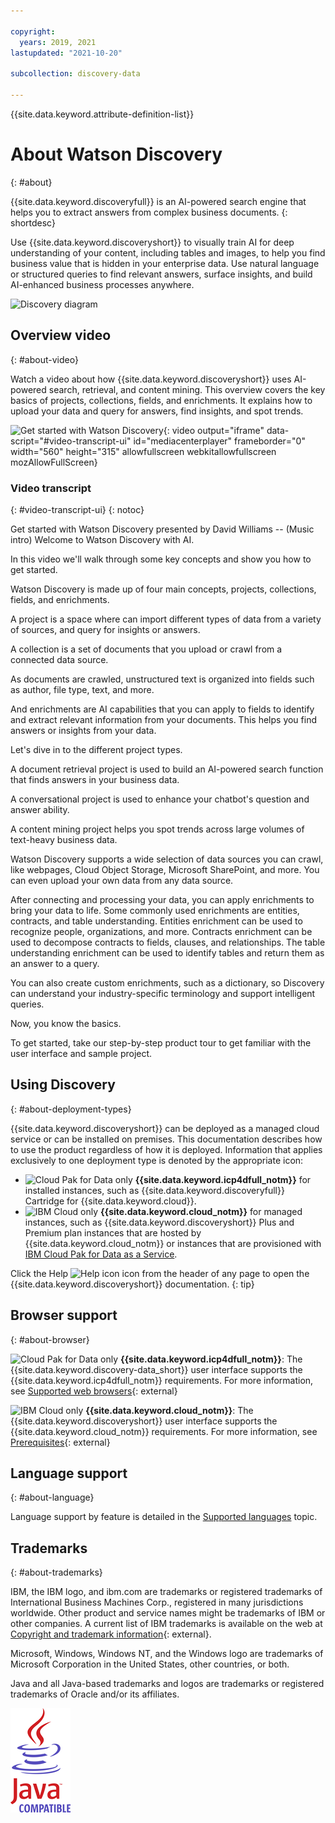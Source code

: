 ```yaml
---

copyright:
  years: 2019, 2021
lastupdated: "2021-10-20"

subcollection: discovery-data

---
```


{{site.data.keyword.attribute-definition-list}}

# About Watson Discovery
{: #about}

{{site.data.keyword.discoveryfull}} is an AI-powered search engine that helps you to extract answers from complex business documents.
{: shortdesc}

Use {{site.data.keyword.discoveryshort}} to visually train AI for deep understanding of your content, including tables and images, to help you find business value that is hidden in your enterprise data. Use natural language or structured queries to find relevant answers, surface insights, and build AI-enhanced business processes anywhere.

![Discovery diagram](images/aboutdiscovery.png)

## Overview video
{: #about-video}

Watch a video about how {{site.data.keyword.discoveryshort}} uses AI-powered search, retrieval, and content mining. This overview covers the key basics of projects, collections, fields, and enrichments. It explains how to upload your data and query for answers, find insights, and spot trends.

![Get started with Watson Discovery](https://www.kaltura.com/p/1773841/sp/177384100/embedIframeJs/uiconf_id/27941801/partner_id/1773841?iframeembed=true&entry_id=1_7l5wsvfs){: video output="iframe" data-script="#video-transcript-ui" id="mediacenterplayer" frameborder="0" width="560" height="315" allowfullscreen webkitallowfullscreen mozAllowFullScreen}

### Video transcript
{: #video-transcript-ui}
{: notoc}

Get started with Watson Discovery presented by David Williams -- (Music intro) Welcome to Watson Discovery with AI.

In this video we'll walk through some key concepts and show you how to get started. 

Watson Discovery is made up of four main concepts, projects, collections, fields, and enrichments.

A project is a space where can import different types of data from a variety of sources, and query for insights or answers.

A collection is a set of documents that you upload or crawl from a connected data source. 

As documents are crawled, unstructured text is organized into fields such as author, file type, text, and more.

And enrichments are AI capabilities that you can apply to fields to identify and extract relevant information from your documents. This helps you find answers or insights from your data.

Let's dive in to the different project types.

A document retrieval project is used to build an AI-powered search function that finds answers in your business data.

A conversational project is used to enhance your chatbot's question and answer ability.

A content mining project helps you spot trends across large volumes of text-heavy business data.

Watson Discovery supports a wide selection of data sources you can crawl, like webpages, Cloud Object Storage, Microsoft SharePoint, and more. You can even upload your own data from any data source. 

After connecting and processing your data, you can apply enrichments to bring your data to life. Some commonly used enrichments are entities, contracts, and table understanding. Entities enrichment can be used to recognize people, organizations, and more. Contracts enrichment can be used to decompose contracts to fields, clauses, and relationships. The table understanding enrichment can be used to identify tables and return them as an answer to a query.

You can also create custom enrichments, such as a dictionary, so Discovery can understand your industry-specific terminology and support intelligent queries.

Now, you know the basics.

To get started, take our step-by-step product tour to get familiar with the user interface and sample project.

## Using Discovery
{: #about-deployment-types}

{{site.data.keyword.discoveryshort}} can be deployed as a managed cloud service or can be installed on premises. This documentation describes how to use the product regardless of how it is deployed. Information that applies exclusively to one deployment type is denoted by the appropriate icon:

- ![Cloud Pak for Data only](images/desktop.png) **{{site.data.keyword.icp4dfull_notm}}** for installed instances, such as {{site.data.keyword.discoveryfull}} Cartridge for {{site.data.keyword.cloud}}.
- ![IBM Cloud only](images/ibm-cloud.png) **{{site.data.keyword.cloud_notm}}** for managed instances, such as {{site.data.keyword.discoveryshort}} Plus and Premium plan instances that are hosted by {{site.data.keyword.cloud_notm}} or instances that are provisioned with [IBM Cloud Pak for Data as a Service](https://dataplatform.cloud.ibm.com/docs/content/wsj/landings/watsondisc.html).

Click the Help ![Help icon](images/help_icon.png) icon from the header of any page to open the {{site.data.keyword.discoveryshort}} documentation.
{: tip}

## Browser support
{: #about-browser}

![Cloud Pak for Data only](images/desktop.png) **{{site.data.keyword.icp4dfull_notm}}**: The {{site.data.keyword.discovery-data_short}} user interface supports the {{site.data.keyword.icp4dfull_notm}} requirements. For more information, see [Supported web browsers](https://www.ibm.com/docs/cloud-paks/cp-data/3.5.0?topic=planning-system-requirements#rhos-reqs__web){: external}

![IBM Cloud only](images/ibm-cloud.png) **{{site.data.keyword.cloud_notm}}**: The {{site.data.keyword.discoveryshort}} user interface supports the {{site.data.keyword.cloud_notm}} requirements. For more information, see [Prerequisites](https://cloud.ibm.com/docs/overview?topic=overview-prereqs-platform){: external}

## Language support
{: #about-language}

Language support by feature is detailed in the [Supported languages](/docs/discovery-data?topic=discovery-data-language-support) topic.

## Trademarks
{: #about-trademarks}

IBM, the IBM logo, and ibm.com are trademarks or registered trademarks of International Business Machines Corp., registered in many jurisdictions worldwide. Other product and service names might be trademarks of IBM or other companies. A current list of IBM trademarks is available on the web at [Copyright and trademark information](https://www.ibm.com/legal/copytrade){: external}.

Microsoft, Windows, Windows NT, and the Windows logo are trademarks of Microsoft Corporation in the United States, other countries, or both.

Java and all Java-based trademarks and logos are trademarks or registered trademarks of Oracle and/or its affiliates.

![Java integrated logo.](images/Java_Compatible.png)
